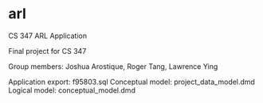 # arl
CS 347 ARL Application

Final project for CS 347

Group members: Joshua Arostique, Roger Tang, Lawrence Ying

Application export: f95803.sql
Conceptual model: project_data_model.dmd
Logical model: conceptual_model.dmd
